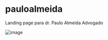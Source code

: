 # pauloalmeida
Landing page para dr. Paulo Almeida Advogado

![image](https://user-images.githubusercontent.com/81416398/183739753-79361f0c-ecf2-45c4-9589-a8581e1475c1.png)
